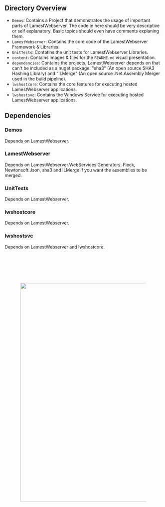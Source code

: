 ## Directory Overview

* `Demos`: Contains a Project that demonstrates the usage of important parts of LamestWebserver. The code in here should be very descriptive or self explanatory. Basic topics should even have comments explaning them.
* `LamestWebserver`: Contains the core code of the LamestWebserver Framework & Libraries.
* `UnitTests`: Contatins the unit tests for LamestWebserver Libraries.
* `content`: Contains images & files for the `README.md` visual presentation.
* `dependencies`: Contains the projects, LamestWebserver depends on that can't be included as a nuget package: "sha3" (An open source SHA3 Hashing Library) and "ILMerge" (An open source .Net Assembly Merger used in the build pipeline).
* `lwshostcore`: Contains the core features for executing hosted LamestWebserver applications.
* `lwshostsvc`: Contains the Windows Service for executing hosted LamestWebserver applications.


## Dependencies

### Demos
Depends on LamestWebserver.

### LamestWebserver
Depends on LamestWebserver.WebServices.Generators, Fleck, Newtonsoft.Json, sha3 and ILMerge if you want the assemblies to be merged.

### UnitTests
Depends on LamestWebserver.

### lwshostcore
Depends on LamestWebserver.

### lwshostsvc
Depends on LamestWebserver and lwshostcore.

<h1 align="center">
  <br><br>
  <img src="https://raw.githubusercontent.com/rainerzufalldererste/LamestWebserver/master/LamestWebserver/content/lwsbubbles.png" style="width: 700px; max-width: 80%">
</h1>